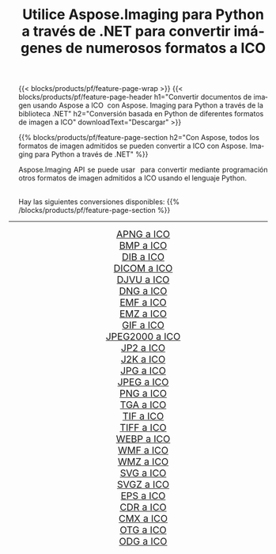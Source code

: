 ﻿---
title: Utilice Aspose.Imaging para Python a través de .NET para convertir imágenes de numerosos formatos a ICO 
weight: 3920
url: /es/python-net/conversion/to/ico 
lang: es
langdirlevel: 2
locales: zh-hans,ja,it,ru,de,es,fr,nl,id,lt,pl,pt,vi,tr,ko,zh-hant,ar,hi,th,sv,cs,uk,he
description: Puede usar Aspose.Imaging para Python a través de la biblioteca .NET para convertir una variedad de formatos a ICO
---

{{< blocks/products/pf/feature-page-wrap >}}
{{< blocks/products/pf/feature-page-header h1="Convertir documentos de imagen usando Aspose a ICO  con Aspose. Imaging para Python a través de la biblioteca .NET" h2="Conversión basada en Python de diferentes formatos de imagen a ICO" downloadText="Descargar" >}}


{{% blocks/products/pf/feature-page-section  h2="Con Aspose, todos los formatos de imagen admitidos se pueden convertir a ICO con Aspose. Imaging para Python a través de .NET" %}}
<p align=justify>Aspose.Imaging API se puede usar  para convertir mediante programación otros formatos de imagen admitidos a ICO usando el lenguaje Python.</p>
<br/>
Hay las siguientes conversiones disponibles:
{{% /blocks/products/pf/feature-page-section %}}
<div class="container-fluid productfamilypage bg-gray">
    <div class="convertypes bg-gray agp-content section">
        <div class="container">
		<hr style="margin-left:-20px;"/>
		<div class="row other-converters" style="gap: 10px;font-size: 19px;text-align:center;">
		    <div class='col-md-2 other-converter remove-lp remove-rp'><a href="/imaging/es/python-net/conversion/apng-to-ico" style="padding:15px;">APNG a ICO</a></div>
<div class='col-md-2 other-converter remove-lp remove-rp'><a href="/imaging/es/python-net/conversion/bmp-to-ico" style="padding:15px;">BMP a ICO</a></div>
<div class='col-md-2 other-converter remove-lp remove-rp'><a href="/imaging/es/python-net/conversion/dib-to-ico" style="padding:15px;">DIB a ICO</a></div>
<div class='col-md-2 other-converter remove-lp remove-rp'><a href="/imaging/es/python-net/conversion/dicom-to-ico" style="padding:15px;">DICOM a ICO</a></div>
<div class='col-md-2 other-converter remove-lp remove-rp'><a href="/imaging/es/python-net/conversion/djvu-to-ico" style="padding:15px;">DJVU a ICO</a></div>
<div class='col-md-2 other-converter remove-lp remove-rp'><a href="/imaging/es/python-net/conversion/dng-to-ico" style="padding:15px;">DNG a ICO</a></div>
<div class='col-md-2 other-converter remove-lp remove-rp'><a href="/imaging/es/python-net/conversion/emf-to-ico" style="padding:15px;">EMF a ICO</a></div>
<div class='col-md-2 other-converter remove-lp remove-rp'><a href="/imaging/es/python-net/conversion/emz-to-ico" style="padding:15px;">EMZ a ICO</a></div>
<div class='col-md-2 other-converter remove-lp remove-rp'><a href="/imaging/es/python-net/conversion/gif-to-ico" style="padding:15px;">GIF a ICO</a></div>
<div class='col-md-2 other-converter remove-lp remove-rp'><a href="/imaging/es/python-net/conversion/jpeg2000-to-ico" style="padding:15px;">JPEG2000 a ICO</a></div>
<div class='col-md-2 other-converter remove-lp remove-rp'><a href="/imaging/es/python-net/conversion/jp2-to-ico" style="padding:15px;">JP2 a ICO</a></div>
<div class='col-md-2 other-converter remove-lp remove-rp'><a href="/imaging/es/python-net/conversion/j2k-to-ico" style="padding:15px;">J2K a ICO</a></div>
<div class='col-md-2 other-converter remove-lp remove-rp'><a href="/imaging/es/python-net/conversion/jpg-to-ico" style="padding:15px;">JPG a ICO</a></div>
<div class='col-md-2 other-converter remove-lp remove-rp'><a href="/imaging/es/python-net/conversion/jpeg-to-ico" style="padding:15px;">JPEG a ICO</a></div>
<div class='col-md-2 other-converter remove-lp remove-rp'><a href="/imaging/es/python-net/conversion/png-to-ico" style="padding:15px;">PNG a ICO</a></div>
<div class='col-md-2 other-converter remove-lp remove-rp'><a href="/imaging/es/python-net/conversion/tga-to-ico" style="padding:15px;">TGA a ICO</a></div>
<div class='col-md-2 other-converter remove-lp remove-rp'><a href="/imaging/es/python-net/conversion/tif-to-ico" style="padding:15px;">TIF a ICO</a></div>
<div class='col-md-2 other-converter remove-lp remove-rp'><a href="/imaging/es/python-net/conversion/tiff-to-ico" style="padding:15px;">TIFF a ICO</a></div>
<div class='col-md-2 other-converter remove-lp remove-rp'><a href="/imaging/es/python-net/conversion/webp-to-ico" style="padding:15px;">WEBP a ICO</a></div>
<div class='col-md-2 other-converter remove-lp remove-rp'><a href="/imaging/es/python-net/conversion/wmf-to-ico" style="padding:15px;">WMF a ICO</a></div>
<div class='col-md-2 other-converter remove-lp remove-rp'><a href="/imaging/es/python-net/conversion/wmz-to-ico" style="padding:15px;">WMZ a ICO</a></div>
<div class='col-md-2 other-converter remove-lp remove-rp'><a href="/imaging/es/python-net/conversion/svg-to-ico" style="padding:15px;">SVG a ICO</a></div>
<div class='col-md-2 other-converter remove-lp remove-rp'><a href="/imaging/es/python-net/conversion/svgz-to-ico" style="padding:15px;">SVGZ a ICO</a></div>
<div class='col-md-2 other-converter remove-lp remove-rp'><a href="/imaging/es/python-net/conversion/eps-to-ico" style="padding:15px;">EPS a ICO</a></div>
<div class='col-md-2 other-converter remove-lp remove-rp'><a href="/imaging/es/python-net/conversion/cdr-to-ico" style="padding:15px;">CDR a ICO</a></div>
<div class='col-md-2 other-converter remove-lp remove-rp'><a href="/imaging/es/python-net/conversion/cmx-to-ico" style="padding:15px;">CMX a ICO</a></div>
<div class='col-md-2 other-converter remove-lp remove-rp'><a href="/imaging/es/python-net/conversion/otg-to-ico" style="padding:15px;">OTG a ICO</a></div>
<div class='col-md-2 other-converter remove-lp remove-rp'><a href="/imaging/es/python-net/conversion/odg-to-ico" style="padding:15px;">ODG a ICO</a></div>
                </div>
        </div>
    </div>
</div>
<br/>

